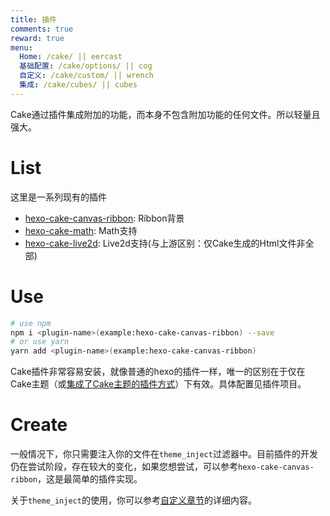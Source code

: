 ```yaml
---
title: 插件
comments: true
reward: true
menu:
  Home: /cake/ || eercast 
  基础配置: /cake/options/ || cog 
  自定义: /cake/custom/ || wrench 
  集成: /cake/cubes/ || cubes 
---
```


Cake通过插件集成附加的功能，而本身不包含附加功能的任何文件。所以轻量且强大。

# List
这里是一系列现有的插件

- [hexo-cake-canvas-ribbon](https://github.com/jiangtj-lab/hexo-cake-canvas-ribbon): Ribbon背景
- [hexo-cake-math](https://github.com/jiangtj-lab/hexo-cake-math): Math支持
- [hexo-cake-live2d](https://github.com/jiangtj-lab/hexo-cake-live2d): Live2d支持(与上游区别：仅Cake生成的Html文件非全部)

# Use

```bash
# use npm
npm i <plugin-name>(example:hexo-cake-canvas-ribbon) --save
# or use yarn
yarn add <plugin-name>(example:hexo-cake-canvas-ribbon)
```

Cake插件非常容易安装，就像普通的hexo的插件一样，唯一的区别在于仅在Cake主题（或[集成了Cake主题的插件方式](/cake/cubes)）下有效。具体配置见插件项目。

# Create

一般情况下，你只需要注入你的文件在`theme_inject`过滤器中。目前插件的开发仍在尝试阶段，存在较大的变化，如果您想尝试，可以参考`hexo-cake-canvas-ribbon`，这是最简单的插件实现。

关于`theme_inject`的使用，你可以参考[自定义章节](/cake/custom)的详细内容。
